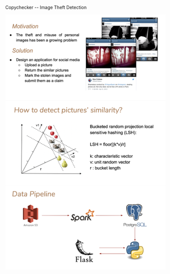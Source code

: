 Copychecker -- Image Theft Detection

![picture1](https://github.com/xiaoxuan0526/Insight-DE-Project/blob/master/slides/WechatIMG268.png)
![picture2](https://github.com/xiaoxuan0526/Insight-DE-Project/blob/master/slides/WechatIMG269.png)
![picture3](https://github.com/xiaoxuan0526/Insight-DE-Project/blob/master/slides/WechatIMG270.png)




